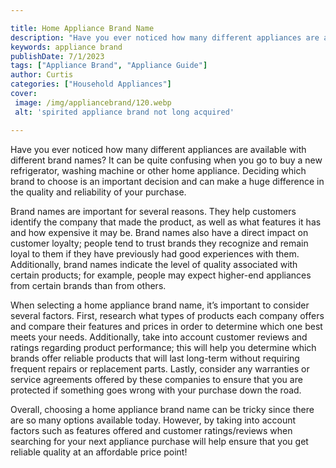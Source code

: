 ```yaml
---

title: Home Appliance Brand Name
description: "Have you ever noticed how many different appliances are available with different brand names? It can be quite confusing when you g...lets find out"
keywords: appliance brand
publishDate: 7/1/2023
tags: ["Appliance Brand", "Appliance Guide"]
author: Curtis
categories: ["Household Appliances"]
cover: 
 image: /img/appliancebrand/120.webp
 alt: 'spirited appliance brand not long acquired'

---
```


Have you ever noticed how many different appliances are available with different brand names? It can be quite confusing when you go to buy a new refrigerator, washing machine or other home appliance. Deciding which brand to choose is an important decision and can make a huge difference in the quality and reliability of your purchase.

Brand names are important for several reasons. They help customers identify the company that made the product, as well as what features it has and how expensive it may be. Brand names also have a direct impact on customer loyalty; people tend to trust brands they recognize and remain loyal to them if they have previously had good experiences with them. Additionally, brand names indicate the level of quality associated with certain products; for example, people may expect higher-end appliances from certain brands than from others.

When selecting a home appliance brand name, it’s important to consider several factors. First, research what types of products each company offers and compare their features and prices in order to determine which one best meets your needs. Additionally, take into account customer reviews and ratings regarding product performance; this will help you determine which brands offer reliable products that will last long-term without requiring frequent repairs or replacement parts. Lastly, consider any warranties or service agreements offered by these companies to ensure that you are protected if something goes wrong with your purchase down the road. 

Overall, choosing a home appliance brand name can be tricky since there are so many options available today. However, by taking into account factors such as features offered and customer ratings/reviews when searching for your next appliance purchase will help ensure that you get reliable quality at an affordable price point!
